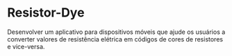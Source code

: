 # Resistor-Dye
Desenvolver um aplicativo para dispositivos móveis que ajude os usuários a converter valores de resistência elétrica em códigos de cores de resistores e vice-versa.
